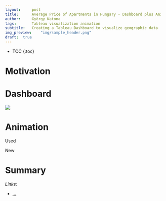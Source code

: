 ```yaml
---
layout:     post
title:      Average Price of Apartments in Hungary - Dashboard plus Animation
author:     György Katona
tags: 		Tableau visualization animation
subtitle:   Creating a Tableau Dashboard to visualize geographic data
img_preview:	"img/sample_header.png"
draft:	true
---
```


* TOC
{:toc}

# Motivation

# Dashboard

<div class='tableauPlaceholder' id='viz1556539855220' style='position: relative'><noscript><a href='#'><img alt=' ' src='https:&#47;&#47;public.tableau.com&#47;static&#47;images&#47;Hu&#47;HungarianApartmentPrices&#47;Used&#47;1_rss.png' style='border: none' /></a></noscript><object class='tableauViz'  style='display:none;'><param name='host_url' value='https%3A%2F%2Fpublic.tableau.com%2F' /> <param name='embed_code_version' value='3' /> <param name='path' value='views&#47;HungarianApartmentPrices&#47;Used?:embed=y&amp;:display_count=y' /> <param name='toolbar' value='yes' /><param name='static_image' value='https:&#47;&#47;public.tableau.com&#47;static&#47;images&#47;Hu&#47;HungarianApartmentPrices&#47;Used&#47;1.png' /> <param name='animate_transition' value='yes' /><param name='display_static_image' value='yes' /><param name='display_spinner' value='yes' /><param name='display_overlay' value='yes' /><param name='display_count' value='yes' /></object></div>                
<script type='text/javascript'>                    var divElement = document.getElementById('viz1556539855220');                    var vizElement = divElement.getElementsByTagName('object')[0];                    if ( divElement.offsetWidth > 800 ) { vizElement.style.width='1000px';vizElement.style.height='700px';} else if ( divElement.offsetWidth > 500 ) { vizElement.style.width='1000px';vizElement.style.height='700px';} else { vizElement.style.width='100%';vizElement.style.height='1350px';}                     var scriptElement = document.createElement('script');                    scriptElement.src = 'https://public.tableau.com/javascripts/api/viz_v1.js';                    vizElement.parentNode.insertBefore(scriptElement, vizElement);                </script>


# Animation

Used

<div class="flourish-embed" data-src="visualisation/325722"></div><script src="https://public.flourish.studio/resources/embed.js"></script>

New

<div class="flourish-embed" data-src="visualisation/325735"></div><script src="https://public.flourish.studio/resources/embed.js"></script>

# Summary


*Links:*
- [...](https://...)